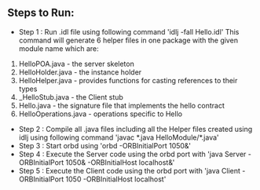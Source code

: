 ## Steps to Run:


- Step 1 : Run .idl file using following command 'idlj -fall Hello.idl'
This command will generate 6 helper files in one package with the given module name which are:
1. HelloPOA.java - the server skeleton
2. HelloHolder.java - the instance holder
3. HelloHelper.java - provides functions for casting references to their types
4. _HelloStub.java - the Client stub
5. Hello.java - the signature file that implements the hello contract
6. HelloOperations.java - operations specific to Hello

- Step 2 : Compile all .java files including all the Helper files created using idlj using following command 'javac \*.java HelloModule/\*.java'
- Step 3 : Start orbd using 'orbd -ORBInitialPort 1050&'
- Step 4 : Execute the Server code using the orbd port with 'java Server -ORBInitialPort 1050& -ORBInitialHost localhost&'
- Step 5 : Execute the Client code using the orbd port with 'java Client -ORBInitialPort 1050 -ORBInitialHost localhost'
